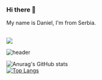 ### Hi there 👋

<!--
**DanielRaubal/DanielRaubal** is a ✨ _special_ ✨ repository because its `README.md` (this file) appears on your GitHub profile.

Here are some ideas to get you started:

- 🔭 I’m currently working on ...
- 🌱 I’m currently learning ...
- 👯 I’m looking to collaborate on ...
- 🤔 I’m looking for help with ...
- 💬 Ask me about ...
- 📫 How to reach me: ...
- 😄 Pronouns: ...
- ⚡ Fun fact: ...

[<kbd> <br> KeyBinding Button <br> </kbd>][KBD]
-->

My name is Daniel, I'm from Serbia.

<br>
<img src="https://capsule-render.vercel.app/api?type=wave&color=auto&height=1300&section=header&text=capsule%20render&fontSize=90" />

![header](https://capsule-render.vercel.app/api?type=wave&color=auto&height=300&section=header&text=capsule%20render&fontSize=90)


![Anurag's GitHub stats](https://github-readme-stats.vercel.app/api?username=DanielRaubal&show_icons=true&theme=dark)
<br>
[![Top Langs](https://github-readme-stats.vercel.app/api/top-langs/?username=DanielRaubal&hide_progress=false&theme=dark)](https://github.com/anuraghazra/github-readme-stats)
